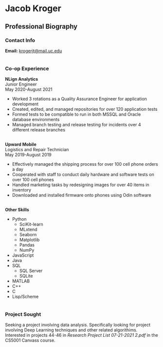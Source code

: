 # Jacob Kroger
## Professional Biography
### Contact Info
**Email:** krogerjt@mail.uc.edu <br><br>
### Co-op Experience
**NLign Analytics**<br>
Junior Engineer<br>
May 2020-August 2021<br>
* Worked 3 rotations as a Quality Assurance Engineer for application development 
* Created, edited, and managed repositories for over 120 application tests
* Formed tests to be compatible to run in both MSSQL and Oracle database environments
* Managed branch testing and release testing for incidents over 4 different release branches
<br><br>

**Upward Mobile**<br>
Logistics and Repair Technician<br>
May 2019-August 2019<br>
* Effectively managed the shipping process for over 100 cell phone orders a day
* Cooperated with staff to conduct daily hardware and software tests on over 100 cell phones
* Handled marketing tasks by redesigning images for over 40 items in inventory
* Downloaded and installed firmware onto phones using Odin software<br><br>

**Other Skills**<br>
* Python
  * SciKit-learn
  * MLxtend
  * Seaborn
  * Matplotlib
  * Pandas
  * NumPy
* JavaScript
* Java
* SQL
  * SQL Server
  * SQLite
* MATLAB
* C++
* C
* Lisp/Scheme
<br><br>
### Project Sought
Seeking a project involving data analysis. Specifically looking for project involving Deep Learning techniques and other related algorithims. Interested in projects 44-46 in *Research Project List 07-21-2021 2.pdf* in the CS5001 Canvass course.
